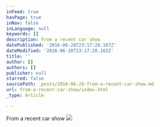 ```yaml
---
inFeed: true
hasPage: true
inNav: false
inLanguage: null
keywords: []
description: From a recent car show
datePublished: '2016-06-28T23:17:28.167Z'
dateModified: '2016-06-28T23:17:20.165Z'
title: ''
author: []
authors: []
publisher: null
starred: false
sourcePath: _posts/2016-06-28-from-a-recent-car-show.md
url: from-a-recent-car-show/index.html
_type: Article

---
```

From a recent car show
![](https://the-grid-user-content.s3-us-west-2.amazonaws.com/8e931618-b34b-4066-9d62-07d72694a387.jpg)
